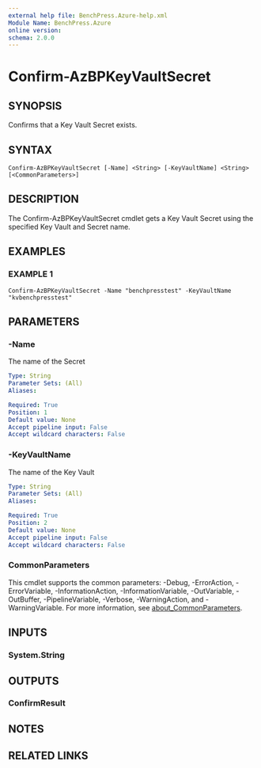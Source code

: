 ```yaml
---
external help file: BenchPress.Azure-help.xml
Module Name: BenchPress.Azure
online version:
schema: 2.0.0
---
```


# Confirm-AzBPKeyVaultSecret

## SYNOPSIS
Confirms that a Key Vault Secret exists.

## SYNTAX

```
Confirm-AzBPKeyVaultSecret [-Name] <String> [-KeyVaultName] <String> [<CommonParameters>]
```

## DESCRIPTION
The Confirm-AzBPKeyVaultSecret cmdlet gets a Key Vault Secret using the specified Key Vault and
Secret name.

## EXAMPLES

### EXAMPLE 1
```
Confirm-AzBPKeyVaultSecret -Name "benchpresstest" -KeyVaultName "kvbenchpresstest"
```

## PARAMETERS

### -Name
The name of the Secret

```yaml
Type: String
Parameter Sets: (All)
Aliases:

Required: True
Position: 1
Default value: None
Accept pipeline input: False
Accept wildcard characters: False
```

### -KeyVaultName
The name of the Key Vault

```yaml
Type: String
Parameter Sets: (All)
Aliases:

Required: True
Position: 2
Default value: None
Accept pipeline input: False
Accept wildcard characters: False
```

### CommonParameters
This cmdlet supports the common parameters: -Debug, -ErrorAction, -ErrorVariable, -InformationAction, -InformationVariable, -OutVariable, -OutBuffer, -PipelineVariable, -Verbose, -WarningAction, and -WarningVariable. For more information, see [about_CommonParameters](http://go.microsoft.com/fwlink/?LinkID=113216).

## INPUTS

### System.String
## OUTPUTS

### ConfirmResult
## NOTES

## RELATED LINKS
